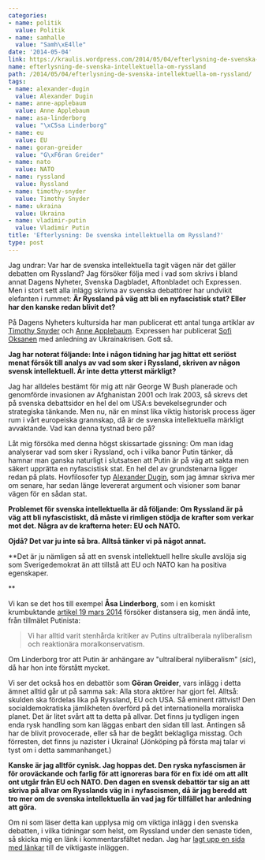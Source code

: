 ```yaml
---
categories:
- name: politik
  value: Politik
- name: samhalle
  value: "Samh\xE4lle"
date: '2014-05-04'
link: https://kraulis.wordpress.com/2014/05/04/efterlysning-de-svenska-intellektuella-om-ryssland/
name: efterlysning-de-svenska-intellektuella-om-ryssland
path: /2014/05/04/efterlysning-de-svenska-intellektuella-om-ryssland/
tags:
- name: alexander-dugin
  value: Alexander Dugin
- name: anne-applebaum
  value: Anne Applebaum
- name: asa-linderborg
  value: "\xC5sa Linderborg"
- name: eu
  value: EU
- name: goran-greider
  value: "G\xF6ran Greider"
- name: nato
  value: NATO
- name: ryssland
  value: Ryssland
- name: timothy-snyder
  value: Timothy Snyder
- name: ukraina
  value: Ukraina
- name: vladimir-putin
  value: Vladimir Putin
title: 'Efterlysning: De svenska intellektuella om Ryssland?'
type: post
---
```

Jag undrar: Var har de svenska intellektuella tagit vägen när det gäller debatten om Ryssland? Jag försöker följa med i vad som skrivs i bland annat Dagens Nyheter, Svenska Dagbladet, Aftonbladet och Expressen. Men i stort sett alla inlägg skrivna av svenska debattörer har undvikit elefanten i rummet: **Är Ryssland på väg att bli en nyfascistisk stat? Eller har den kanske redan blivit det?**

På Dagens Nyheters kultursida har man publicerat ett antal tunga artiklar av [Timothy Snyder](http://www.dn.se/kultur-noje/kulturdebatt/nar-propagandans-dimridaer-banade-vag-for-kriget/) och [Anne Applebaum](http://www.dn.se/kultur-noje/kulturdebatt/svarvunna-slaget-om-sanningen/). Expressen har publicerat [Sofi Oksanen](http://www.expressen.se/kultur/toppnyheter-/svik-oss-inte-igen/) med anledning av Ukrainakrisen. Gott så.

**Jag har noterat följande: Inte i någon tidning har jag hittat ett seriöst menat försök till analys av vad som sker i Ryssland, skriven av någon svensk intellektuell. Är inte detta ytterst märkligt?**



Jag har alldeles bestämt för mig att när George W Bush planerade och genomförde invasionen av Afghanistan 2001 och Irak 2003, så skrevs det på svenska debattsidor en hel del om USA:s bevekelsegrunder och strategiska tänkande. Men nu, när en minst lika viktig historisk process äger rum i vårt europeiska grannskap, då är de svenska intellektuella märkligt avvaktande. Vad kan denna tystnad bero på?

Låt mig försöka med denna högst skissartade gissning: Om man idag analyserar vad som sker i Ryssland, och i vilka banor Putin tänker, då hamnar man ganska naturligt i slutsatsen att Putin är på väg att sakta men säkert upprätta en nyfascistisk stat. En hel del av grundstenarna ligger redan på plats. Hovfilosofer typ [Alexander Dugin](http://en.wikipedia.org/wiki/Aleksandr_Dugin), som jag ämnar skriva mer om senare, har sedan länge levererat argument och visioner som banar vägen för en sådan stat.

**Problemet för svenska intellektuella är då följande: Om Ryssland är på väg att bli nyfascistiskt, då måste vi rimligen stödja de krafter som verkar mot det. Några av de krafterna heter: EU och NATO.**

**Ojdå? Det var ju inte så bra. Alltså tänker vi på något annat.**

**Det är ju nämligen så att en svensk intellektuell hellre skulle avslöja sig som Sverigedemokrat än att tillstå att EU och NATO kan ha positiva egenskaper.

**

Vi kan se det hos till exempel **Åsa Linderborg**, som i en komiskt krumbuktande [artikel 19 mars 2014](http://www.aftonbladet.se/kultur/kronikorer/linderborg/article18571565.ab) försöker distansera sig, men ändå inte, från tillmälet Putinista:

> Vi har alltid varit stenhårda kritiker av Putins ultraliberala nyliberalism och reaktionära moralkonservatism.

Om Linderborg tror att Putin är anhängare av "ultraliberal nyliberalism" (*sic*), då har hon inte förstått mycket.

Vi ser det också hos en debattör som **Göran Greider**, vars inlägg i detta ämnet alltid går ut på samma sak: Alla stora aktörer har gjort fel. Alltså: skulden ska fördelas lika på Ryssland, EU och USA. Så eminent rättvist! Den socialdemokratiska jämlikheten överförd på det internationella moraliska planet. Det är litet svårt att ta detta på allvar. Det finns ju tydligen ingen enda rysk handling som kan läggas enbart den sidan till last. Antingen så har de blivit provocerade, eller så har de begått beklagliga misstag. Och förresten, det finns ju nazister i Ukraina! (Jönköping på första maj talar vi tyst om i detta sammanhanget.)

**Kanske är jag alltför cynisk. Jag hoppas det. Den ryska nyfascismen är för oroväckande och farlig för att ignoreras bara för en fix idé om att allt ont utgår från EU och NATO. Den dagen en svensk debattör tar sig an att skriva på allvar om Rysslands väg in i nyfascismen, då är jag beredd att tro mer om de svenska intellektuella än vad jag för tillfället har anledning att göra.**

Om ni som läser detta kan upplysa mig om viktiga inlägg i den svenska debatten, i vilka tidningar som helst, om Ryssland under den senaste tiden, så skicka mig en länk i kommentarsfältet nedan. Jag har [lagt upp en sida med länkar](/svenska-debatten-om-ryssland/) till de viktigaste inläggen.

